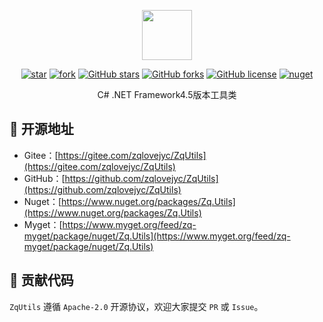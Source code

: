 <p></p>
<p></p>

<p align="center">
<img src="https://zqlovejyc.gitee.io/zqutils-js/Images/Utils.png" height="80"/>
</p>

<div align="center">

[![star](https://gitee.com/zqlovejyc/ZqUtils/badge/star.svg)](https://gitee.com/zqlovejyc/ZqUtils/stargazers) [![fork](https://gitee.com/zqlovejyc/ZqUtils/badge/fork.svg)](https://gitee.com/zqlovejyc/ZqUtils/members) [![GitHub stars](https://img.shields.io/github/stars/zqlovejyc/ZqUtils?logo=github)](https://github.com/zqlovejyc/ZqUtils/stargazers) [![GitHub forks](https://img.shields.io/github/forks/zqlovejyc/ZqUtils?logo=github)](https://github.com/zqlovejyc/ZqUtils/network) [![GitHub license](https://img.shields.io/badge/license-Apache2-yellow)](https://github.com/zqlovejyc/ZqUtils/blob/master/LICENSE) [![nuget](https://img.shields.io/nuget/v/Zq.Utils.svg?cacheSeconds=10800)](https://www.nuget.org/packages//Zq.Utils)

</div>

<p></p>

<div align="center">

C# .NET Framework4.5版本工具类

</div>


## 🌭 开源地址

- Gitee：[https://gitee.com/zqlovejyc/ZqUtils](https://gitee.com/zqlovejyc/ZqUtils)
- GitHub：[https://github.com/zqlovejyc/ZqUtils](https://github.com/zqlovejyc/ZqUtils)
- Nuget：[https://www.nuget.org/packages/Zq.Utils](https://www.nuget.org/packages/Zq.Utils)
- Myget：[https://www.myget.org/feed/zq-myget/package/nuget/Zq.Utils](https://www.myget.org/feed/zq-myget/package/nuget/Zq.Utils)

## 🍻 贡献代码

`ZqUtils` 遵循 `Apache-2.0` 开源协议，欢迎大家提交 `PR` 或 `Issue`。
